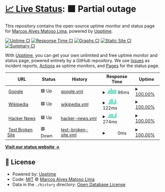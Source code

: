 # [📈 Live Status](https://marcosdid.github.io/uptime-teste): <!--live status--> **🟧 Partial outage**

This repository contains the open-source uptime monitor and status page for [Marcos Alves Matoso Lima](https://marcosdid.github.io/uptime-teste), powered by [Upptime](https://github.com/upptime/upptime).

[![Uptime CI](https://github.com/marcosdid/uptime-teste/workflows/Uptime%20CI/badge.svg)](https://github.com/marcosdid/uptime-teste/actions?query=workflow%3A%22Uptime+CI%22)
[![Response Time CI](https://github.com/marcosdid/uptime-teste/workflows/Response%20Time%20CI/badge.svg)](https://github.com/marcosdid/uptime-teste/actions?query=workflow%3A%22Response+Time+CI%22)
[![Graphs CI](https://github.com/marcosdid/uptime-teste/workflows/Graphs%20CI/badge.svg)](https://github.com/marcosdid/uptime-teste/actions?query=workflow%3A%22Graphs+CI%22)
[![Static Site CI](https://github.com/marcosdid/uptime-teste/workflows/Static%20Site%20CI/badge.svg)](https://github.com/marcosdid/uptime-teste/actions?query=workflow%3A%22Static+Site+CI%22)
[![Summary CI](https://github.com/marcosdid/uptime-teste/workflows/Summary%20CI/badge.svg)](https://github.com/marcosdid/uptime-teste/actions?query=workflow%3A%22Summary+CI%22)

With [Upptime](https://upptime.js.org), you can get your own unlimited and free uptime monitor and status page, powered entirely by a GitHub repository. We use [Issues](https://github.com/marcosdid/uptime-teste/issues) as incident reports, [Actions](https://github.com/marcosdid/uptime-teste/actions) as uptime monitors, and [Pages](https://marcosdid.github.io/uptime-teste) for the status page.

<!--start: status pages-->
<!-- This summary is generated by Upptime (https://github.com/upptime/upptime) -->
<!-- Do not edit this manually, your changes will be overwritten -->
<!-- prettier-ignore -->
| URL | Status | History | Response Time | Uptime |
| --- | ------ | ------- | ------------- | ------ |
| <img alt="" src="https://icons.duckduckgo.com/ip3/www.google.com.ico" height="13"> [Google](https://www.google.com) | 🟩 Up | [google.yml](https://github.com/marcosdid/uptime-teste/commits/HEAD/history/google.yml) | <details><summary><img alt="Response time graph" src="./graphs/google/response-time-week.png" height="20"> 96ms</summary><br><a href="https://marcosdid.github.io/uptime-teste/history/google"><img alt="Response time 109" src="https://img.shields.io/endpoint?url=https%3A%2F%2Fraw.githubusercontent.com%2Fmarcosdid%2Fuptime-teste%2FHEAD%2Fapi%2Fgoogle%2Fresponse-time.json"></a><br><a href="https://marcosdid.github.io/uptime-teste/history/google"><img alt="24-hour response time 79" src="https://img.shields.io/endpoint?url=https%3A%2F%2Fraw.githubusercontent.com%2Fmarcosdid%2Fuptime-teste%2FHEAD%2Fapi%2Fgoogle%2Fresponse-time-day.json"></a><br><a href="https://marcosdid.github.io/uptime-teste/history/google"><img alt="7-day response time 96" src="https://img.shields.io/endpoint?url=https%3A%2F%2Fraw.githubusercontent.com%2Fmarcosdid%2Fuptime-teste%2FHEAD%2Fapi%2Fgoogle%2Fresponse-time-week.json"></a><br><a href="https://marcosdid.github.io/uptime-teste/history/google"><img alt="30-day response time 104" src="https://img.shields.io/endpoint?url=https%3A%2F%2Fraw.githubusercontent.com%2Fmarcosdid%2Fuptime-teste%2FHEAD%2Fapi%2Fgoogle%2Fresponse-time-month.json"></a><br><a href="https://marcosdid.github.io/uptime-teste/history/google"><img alt="1-year response time 111" src="https://img.shields.io/endpoint?url=https%3A%2F%2Fraw.githubusercontent.com%2Fmarcosdid%2Fuptime-teste%2FHEAD%2Fapi%2Fgoogle%2Fresponse-time-year.json"></a></details> | <details><summary><a href="https://marcosdid.github.io/uptime-teste/history/google">100.00%</a></summary><a href="https://marcosdid.github.io/uptime-teste/history/google"><img alt="All-time uptime 100.00%" src="https://img.shields.io/endpoint?url=https%3A%2F%2Fraw.githubusercontent.com%2Fmarcosdid%2Fuptime-teste%2FHEAD%2Fapi%2Fgoogle%2Fuptime.json"></a><br><a href="https://marcosdid.github.io/uptime-teste/history/google"><img alt="24-hour uptime 100.00%" src="https://img.shields.io/endpoint?url=https%3A%2F%2Fraw.githubusercontent.com%2Fmarcosdid%2Fuptime-teste%2FHEAD%2Fapi%2Fgoogle%2Fuptime-day.json"></a><br><a href="https://marcosdid.github.io/uptime-teste/history/google"><img alt="7-day uptime 100.00%" src="https://img.shields.io/endpoint?url=https%3A%2F%2Fraw.githubusercontent.com%2Fmarcosdid%2Fuptime-teste%2FHEAD%2Fapi%2Fgoogle%2Fuptime-week.json"></a><br><a href="https://marcosdid.github.io/uptime-teste/history/google"><img alt="30-day uptime 100.00%" src="https://img.shields.io/endpoint?url=https%3A%2F%2Fraw.githubusercontent.com%2Fmarcosdid%2Fuptime-teste%2FHEAD%2Fapi%2Fgoogle%2Fuptime-month.json"></a><br><a href="https://marcosdid.github.io/uptime-teste/history/google"><img alt="1-year uptime 99.99%" src="https://img.shields.io/endpoint?url=https%3A%2F%2Fraw.githubusercontent.com%2Fmarcosdid%2Fuptime-teste%2FHEAD%2Fapi%2Fgoogle%2Fuptime-year.json"></a></details>
| <img alt="" src="https://icons.duckduckgo.com/ip3/en.wikipedia.org.ico" height="13"> [Wikipedia](https://en.wikipedia.org) | 🟩 Up | [wikipedia.yml](https://github.com/marcosdid/uptime-teste/commits/HEAD/history/wikipedia.yml) | <details><summary><img alt="Response time graph" src="./graphs/wikipedia/response-time-week.png" height="20"> 122ms</summary><br><a href="https://marcosdid.github.io/uptime-teste/history/wikipedia"><img alt="Response time 249" src="https://img.shields.io/endpoint?url=https%3A%2F%2Fraw.githubusercontent.com%2Fmarcosdid%2Fuptime-teste%2FHEAD%2Fapi%2Fwikipedia%2Fresponse-time.json"></a><br><a href="https://marcosdid.github.io/uptime-teste/history/wikipedia"><img alt="24-hour response time 76" src="https://img.shields.io/endpoint?url=https%3A%2F%2Fraw.githubusercontent.com%2Fmarcosdid%2Fuptime-teste%2FHEAD%2Fapi%2Fwikipedia%2Fresponse-time-day.json"></a><br><a href="https://marcosdid.github.io/uptime-teste/history/wikipedia"><img alt="7-day response time 122" src="https://img.shields.io/endpoint?url=https%3A%2F%2Fraw.githubusercontent.com%2Fmarcosdid%2Fuptime-teste%2FHEAD%2Fapi%2Fwikipedia%2Fresponse-time-week.json"></a><br><a href="https://marcosdid.github.io/uptime-teste/history/wikipedia"><img alt="30-day response time 132" src="https://img.shields.io/endpoint?url=https%3A%2F%2Fraw.githubusercontent.com%2Fmarcosdid%2Fuptime-teste%2FHEAD%2Fapi%2Fwikipedia%2Fresponse-time-month.json"></a><br><a href="https://marcosdid.github.io/uptime-teste/history/wikipedia"><img alt="1-year response time 218" src="https://img.shields.io/endpoint?url=https%3A%2F%2Fraw.githubusercontent.com%2Fmarcosdid%2Fuptime-teste%2FHEAD%2Fapi%2Fwikipedia%2Fresponse-time-year.json"></a></details> | <details><summary><a href="https://marcosdid.github.io/uptime-teste/history/wikipedia">100.00%</a></summary><a href="https://marcosdid.github.io/uptime-teste/history/wikipedia"><img alt="All-time uptime 100.00%" src="https://img.shields.io/endpoint?url=https%3A%2F%2Fraw.githubusercontent.com%2Fmarcosdid%2Fuptime-teste%2FHEAD%2Fapi%2Fwikipedia%2Fuptime.json"></a><br><a href="https://marcosdid.github.io/uptime-teste/history/wikipedia"><img alt="24-hour uptime 100.00%" src="https://img.shields.io/endpoint?url=https%3A%2F%2Fraw.githubusercontent.com%2Fmarcosdid%2Fuptime-teste%2FHEAD%2Fapi%2Fwikipedia%2Fuptime-day.json"></a><br><a href="https://marcosdid.github.io/uptime-teste/history/wikipedia"><img alt="7-day uptime 100.00%" src="https://img.shields.io/endpoint?url=https%3A%2F%2Fraw.githubusercontent.com%2Fmarcosdid%2Fuptime-teste%2FHEAD%2Fapi%2Fwikipedia%2Fuptime-week.json"></a><br><a href="https://marcosdid.github.io/uptime-teste/history/wikipedia"><img alt="30-day uptime 100.00%" src="https://img.shields.io/endpoint?url=https%3A%2F%2Fraw.githubusercontent.com%2Fmarcosdid%2Fuptime-teste%2FHEAD%2Fapi%2Fwikipedia%2Fuptime-month.json"></a><br><a href="https://marcosdid.github.io/uptime-teste/history/wikipedia"><img alt="1-year uptime 100.00%" src="https://img.shields.io/endpoint?url=https%3A%2F%2Fraw.githubusercontent.com%2Fmarcosdid%2Fuptime-teste%2FHEAD%2Fapi%2Fwikipedia%2Fuptime-year.json"></a></details>
| <img alt="" src="https://icons.duckduckgo.com/ip3/news.ycombinator.com.ico" height="13"> [Hacker News](https://news.ycombinator.com) | 🟩 Up | [hacker-news.yml](https://github.com/marcosdid/uptime-teste/commits/HEAD/history/hacker-news.yml) | <details><summary><img alt="Response time graph" src="./graphs/hacker-news/response-time-week.png" height="20"> 274ms</summary><br><a href="https://marcosdid.github.io/uptime-teste/history/hacker-news"><img alt="Response time 357" src="https://img.shields.io/endpoint?url=https%3A%2F%2Fraw.githubusercontent.com%2Fmarcosdid%2Fuptime-teste%2FHEAD%2Fapi%2Fhacker-news%2Fresponse-time.json"></a><br><a href="https://marcosdid.github.io/uptime-teste/history/hacker-news"><img alt="24-hour response time 413" src="https://img.shields.io/endpoint?url=https%3A%2F%2Fraw.githubusercontent.com%2Fmarcosdid%2Fuptime-teste%2FHEAD%2Fapi%2Fhacker-news%2Fresponse-time-day.json"></a><br><a href="https://marcosdid.github.io/uptime-teste/history/hacker-news"><img alt="7-day response time 274" src="https://img.shields.io/endpoint?url=https%3A%2F%2Fraw.githubusercontent.com%2Fmarcosdid%2Fuptime-teste%2FHEAD%2Fapi%2Fhacker-news%2Fresponse-time-week.json"></a><br><a href="https://marcosdid.github.io/uptime-teste/history/hacker-news"><img alt="30-day response time 295" src="https://img.shields.io/endpoint?url=https%3A%2F%2Fraw.githubusercontent.com%2Fmarcosdid%2Fuptime-teste%2FHEAD%2Fapi%2Fhacker-news%2Fresponse-time-month.json"></a><br><a href="https://marcosdid.github.io/uptime-teste/history/hacker-news"><img alt="1-year response time 292" src="https://img.shields.io/endpoint?url=https%3A%2F%2Fraw.githubusercontent.com%2Fmarcosdid%2Fuptime-teste%2FHEAD%2Fapi%2Fhacker-news%2Fresponse-time-year.json"></a></details> | <details><summary><a href="https://marcosdid.github.io/uptime-teste/history/hacker-news">100.00%</a></summary><a href="https://marcosdid.github.io/uptime-teste/history/hacker-news"><img alt="All-time uptime 99.95%" src="https://img.shields.io/endpoint?url=https%3A%2F%2Fraw.githubusercontent.com%2Fmarcosdid%2Fuptime-teste%2FHEAD%2Fapi%2Fhacker-news%2Fuptime.json"></a><br><a href="https://marcosdid.github.io/uptime-teste/history/hacker-news"><img alt="24-hour uptime 100.00%" src="https://img.shields.io/endpoint?url=https%3A%2F%2Fraw.githubusercontent.com%2Fmarcosdid%2Fuptime-teste%2FHEAD%2Fapi%2Fhacker-news%2Fuptime-day.json"></a><br><a href="https://marcosdid.github.io/uptime-teste/history/hacker-news"><img alt="7-day uptime 100.00%" src="https://img.shields.io/endpoint?url=https%3A%2F%2Fraw.githubusercontent.com%2Fmarcosdid%2Fuptime-teste%2FHEAD%2Fapi%2Fhacker-news%2Fuptime-week.json"></a><br><a href="https://marcosdid.github.io/uptime-teste/history/hacker-news"><img alt="30-day uptime 100.00%" src="https://img.shields.io/endpoint?url=https%3A%2F%2Fraw.githubusercontent.com%2Fmarcosdid%2Fuptime-teste%2FHEAD%2Fapi%2Fhacker-news%2Fuptime-month.json"></a><br><a href="https://marcosdid.github.io/uptime-teste/history/hacker-news"><img alt="1-year uptime 100.00%" src="https://img.shields.io/endpoint?url=https%3A%2F%2Fraw.githubusercontent.com%2Fmarcosdid%2Fuptime-teste%2FHEAD%2Fapi%2Fhacker-news%2Fuptime-year.json"></a></details>
| <img alt="" src="https://icons.duckduckgo.com/ip3/thissitedoesnotexist.koj.co.ico" height="13"> [Test Broken Site](https://thissitedoesnotexist.koj.co) | 🟥 Down | [test-broken-site.yml](https://github.com/marcosdid/uptime-teste/commits/HEAD/history/test-broken-site.yml) | <details><summary><img alt="Response time graph" src="./graphs/test-broken-site/response-time-week.png" height="20"> 0ms</summary><br><a href="https://marcosdid.github.io/uptime-teste/history/test-broken-site"><img alt="Response time 0" src="https://img.shields.io/endpoint?url=https%3A%2F%2Fraw.githubusercontent.com%2Fmarcosdid%2Fuptime-teste%2FHEAD%2Fapi%2Ftest-broken-site%2Fresponse-time.json"></a><br><a href="https://marcosdid.github.io/uptime-teste/history/test-broken-site"><img alt="24-hour response time 0" src="https://img.shields.io/endpoint?url=https%3A%2F%2Fraw.githubusercontent.com%2Fmarcosdid%2Fuptime-teste%2FHEAD%2Fapi%2Ftest-broken-site%2Fresponse-time-day.json"></a><br><a href="https://marcosdid.github.io/uptime-teste/history/test-broken-site"><img alt="7-day response time 0" src="https://img.shields.io/endpoint?url=https%3A%2F%2Fraw.githubusercontent.com%2Fmarcosdid%2Fuptime-teste%2FHEAD%2Fapi%2Ftest-broken-site%2Fresponse-time-week.json"></a><br><a href="https://marcosdid.github.io/uptime-teste/history/test-broken-site"><img alt="30-day response time 0" src="https://img.shields.io/endpoint?url=https%3A%2F%2Fraw.githubusercontent.com%2Fmarcosdid%2Fuptime-teste%2FHEAD%2Fapi%2Ftest-broken-site%2Fresponse-time-month.json"></a><br><a href="https://marcosdid.github.io/uptime-teste/history/test-broken-site"><img alt="1-year response time 0" src="https://img.shields.io/endpoint?url=https%3A%2F%2Fraw.githubusercontent.com%2Fmarcosdid%2Fuptime-teste%2FHEAD%2Fapi%2Ftest-broken-site%2Fresponse-time-year.json"></a></details> | <details><summary><a href="https://marcosdid.github.io/uptime-teste/history/test-broken-site">100.00%</a></summary><a href="https://marcosdid.github.io/uptime-teste/history/test-broken-site"><img alt="All-time uptime 100.00%" src="https://img.shields.io/endpoint?url=https%3A%2F%2Fraw.githubusercontent.com%2Fmarcosdid%2Fuptime-teste%2FHEAD%2Fapi%2Ftest-broken-site%2Fuptime.json"></a><br><a href="https://marcosdid.github.io/uptime-teste/history/test-broken-site"><img alt="24-hour uptime 100.00%" src="https://img.shields.io/endpoint?url=https%3A%2F%2Fraw.githubusercontent.com%2Fmarcosdid%2Fuptime-teste%2FHEAD%2Fapi%2Ftest-broken-site%2Fuptime-day.json"></a><br><a href="https://marcosdid.github.io/uptime-teste/history/test-broken-site"><img alt="7-day uptime 100.00%" src="https://img.shields.io/endpoint?url=https%3A%2F%2Fraw.githubusercontent.com%2Fmarcosdid%2Fuptime-teste%2FHEAD%2Fapi%2Ftest-broken-site%2Fuptime-week.json"></a><br><a href="https://marcosdid.github.io/uptime-teste/history/test-broken-site"><img alt="30-day uptime 100.00%" src="https://img.shields.io/endpoint?url=https%3A%2F%2Fraw.githubusercontent.com%2Fmarcosdid%2Fuptime-teste%2FHEAD%2Fapi%2Ftest-broken-site%2Fuptime-month.json"></a><br><a href="https://marcosdid.github.io/uptime-teste/history/test-broken-site"><img alt="1-year uptime 100.00%" src="https://img.shields.io/endpoint?url=https%3A%2F%2Fraw.githubusercontent.com%2Fmarcosdid%2Fuptime-teste%2FHEAD%2Fapi%2Ftest-broken-site%2Fuptime-year.json"></a></details>

<!--end: status pages-->

[**Visit our status website →**](https://marcosdid.github.io/uptime-teste)

## 📄 License

- Powered by: [Upptime](https://github.com/upptime/upptime)
- Code: [MIT](./LICENSE) © [Marcos Alves Matoso Lima](https://marcosdid.github.io/uptime-teste)
- Data in the `./history` directory: [Open Database License](https://opendatacommons.org/licenses/odbl/1-0/)
